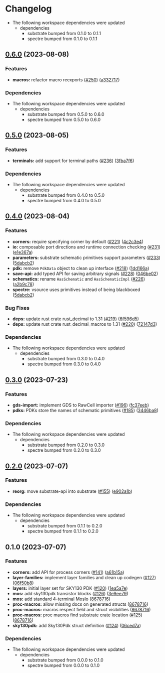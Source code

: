 # Changelog

* The following workspace dependencies were updated
  * dependencies
    * substrate bumped from 0.1.0 to 0.1.1
    * spectre bumped from 0.1.0 to 0.1.1

## [0.6.0](https://github.com/substrate-labs/substrate2/compare/sky130pdk-v0.5.0...sky130pdk-v0.6.0) (2023-08-08)


### Features

* **macros:** refactor macro reexports ([#250](https://github.com/substrate-labs/substrate2/issues/250)) ([a332717](https://github.com/substrate-labs/substrate2/commit/a332717e549fdea50306067e1c92dc60293aed4c))


### Dependencies

* The following workspace dependencies were updated
  * dependencies
    * substrate bumped from 0.5.0 to 0.6.0
    * spectre bumped from 0.5.0 to 0.6.0

## [0.5.0](https://github.com/substrate-labs/substrate2/compare/sky130pdk-v0.4.0...sky130pdk-v0.5.0) (2023-08-05)


### Features

* **terminals:** add support for terminal paths ([#236](https://github.com/substrate-labs/substrate2/issues/236)) ([3fba7f6](https://github.com/substrate-labs/substrate2/commit/3fba7f6227bbf2efcaf79d849c79175e44d783a4))


### Dependencies

* The following workspace dependencies were updated
  * dependencies
    * substrate bumped from 0.4.0 to 0.5.0
    * spectre bumped from 0.4.0 to 0.5.0

## [0.4.0](https://github.com/substrate-labs/substrate2/compare/sky130pdk-v0.3.0...sky130pdk-v0.4.0) (2023-08-04)


### Features

* **corners:** require specifying corner by default ([#221](https://github.com/substrate-labs/substrate2/issues/221)) ([4c2c3e4](https://github.com/substrate-labs/substrate2/commit/4c2c3e4a3cd8b7e68921baf3af8b87f1da048936))
* **io:** composable port directions and runtime connection checking ([#231](https://github.com/substrate-labs/substrate2/issues/231)) ([e1e367a](https://github.com/substrate-labs/substrate2/commit/e1e367a2b8940319cb4f804888746a094f06e161))
* **parameters:** substrate schematic primitives support parameters ([#233](https://github.com/substrate-labs/substrate2/issues/233)) ([5dabcb2](https://github.com/substrate-labs/substrate2/commit/5dabcb270cab0d259b7301d67f77de6d55261092))
* **pdk:** remove `PdkData` object to clean up interface ([#218](https://github.com/substrate-labs/substrate2/issues/218)) ([1dd166a](https://github.com/substrate-labs/substrate2/commit/1dd166a8f23e7b3c011c01b5c8527b8c5494ddea))
* **save-api:** add typed API for saving arbitrary signals ([#228](https://github.com/substrate-labs/substrate2/issues/228)) ([046be02](https://github.com/substrate-labs/substrate2/commit/046be02acbedc7fa2bb4896b92ec17babd80eee5))
* **schematics:** rename `HasSchematic` and `HasSchematicImpl` ([#226](https://github.com/substrate-labs/substrate2/issues/226)) ([a2b9c78](https://github.com/substrate-labs/substrate2/commit/a2b9c78ea6ff56983e9a02aeafe655e92852c264))
* **spectre:** vsource uses primitives instead of being blackboxed ([5dabcb2](https://github.com/substrate-labs/substrate2/commit/5dabcb270cab0d259b7301d67f77de6d55261092))


### Bug Fixes

* **deps:** update rust crate rust_decimal to 1.31 ([#219](https://github.com/substrate-labs/substrate2/issues/219)) ([6f596d5](https://github.com/substrate-labs/substrate2/commit/6f596d5c46dc1bf045a1b8a5ef727adbc3b147cf))
* **deps:** update rust crate rust_decimal_macros to 1.31 ([#220](https://github.com/substrate-labs/substrate2/issues/220)) ([72147d3](https://github.com/substrate-labs/substrate2/commit/72147d385368e2bd302821c981dd75209aa87dcb))


### Dependencies

* The following workspace dependencies were updated
  * dependencies
    * substrate bumped from 0.3.0 to 0.4.0
    * spectre bumped from 0.3.0 to 0.4.0

## [0.3.0](https://github.com/substrate-labs/substrate2/compare/sky130pdk-v0.2.0...sky130pdk-v0.3.0) (2023-07-23)


### Features

* **gds-import:** implement GDS to RawCell importer ([#196](https://github.com/substrate-labs/substrate2/issues/196)) ([fc37eeb](https://github.com/substrate-labs/substrate2/commit/fc37eeb6bac10779491b98bcadcc0eeaeb7d8ec5))
* **pdks:** PDKs store the names of schematic primitives ([#185](https://github.com/substrate-labs/substrate2/issues/185)) ([3446ba8](https://github.com/substrate-labs/substrate2/commit/3446ba869f564f844b39ee524b52106954a293c5))


### Dependencies

* The following workspace dependencies were updated
  * dependencies
    * substrate bumped from 0.2.0 to 0.3.0
    * spectre bumped from 0.2.0 to 0.3.0

## [0.2.0](https://github.com/substrate-labs/substrate2/compare/sky130pdk-v0.1.1...sky130pdk-v0.2.0) (2023-07-07)


### Features

* **reorg:** move substrate-api into substrate ([#155](https://github.com/substrate-labs/substrate2/issues/155)) ([e902a1b](https://github.com/substrate-labs/substrate2/commit/e902a1b603cca6c719770c5cd742e081bfd33e51))


### Dependencies

* The following workspace dependencies were updated
  * dependencies
    * substrate bumped from 0.1.1 to 0.2.0
    * spectre bumped from 0.1.1 to 0.2.0

## 0.1.0 (2023-07-07)


### Features

* **corners:** add API for process corners ([#141](https://github.com/substrate-labs/substrate2/issues/141)) ([a61b15a](https://github.com/substrate-labs/substrate2/commit/a61b15a80851a6393aaa9da2db41e01a34f0ce5b))
* **layer-families:** implement layer families and clean up codegen ([#127](https://github.com/substrate-labs/substrate2/issues/127)) ([06f50b8](https://github.com/substrate-labs/substrate2/commit/06f50b8236ba40f405d7a5e20987a28e01f69f7c))
* **layers:** initial layer set for SKY130 PDK ([#120](https://github.com/substrate-labs/substrate2/issues/120)) ([1ea5a7e](https://github.com/substrate-labs/substrate2/commit/1ea5a7ee08ebe5e4f3f1c93f9d52424286b0443b))
* **mos:** add sky130pdk transistor blocks ([#126](https://github.com/substrate-labs/substrate2/issues/126)) ([3e9ee79](https://github.com/substrate-labs/substrate2/commit/3e9ee7935e030ca3e5c4d56f19ccafc27445a6f0))
* **mos:** add standard 4-terminal MosIo ([8678716](https://github.com/substrate-labs/substrate2/commit/86787160c49a1ac7c011d08ce1b9d7851bdfa0d8))
* **proc-macros:** allow missing docs on generated structs ([8678716](https://github.com/substrate-labs/substrate2/commit/86787160c49a1ac7c011d08ce1b9d7851bdfa0d8))
* **proc-macros:** macros respect field and struct visibilities ([8678716](https://github.com/substrate-labs/substrate2/commit/86787160c49a1ac7c011d08ce1b9d7851bdfa0d8))
* **proc-macros:** proc macros find substrate crate location ([#125](https://github.com/substrate-labs/substrate2/issues/125)) ([8678716](https://github.com/substrate-labs/substrate2/commit/86787160c49a1ac7c011d08ce1b9d7851bdfa0d8))
* **sky130pdk:** add Sky130Pdk struct definition ([#124](https://github.com/substrate-labs/substrate2/issues/124)) ([06ced7a](https://github.com/substrate-labs/substrate2/commit/06ced7ad90162d066e841513cf33e4ec2acc042c))


### Dependencies

* The following workspace dependencies were updated
  * dependencies
    * substrate bumped from 0.0.0 to 0.1.0
    * spectre bumped from 0.0.0 to 0.1.0
